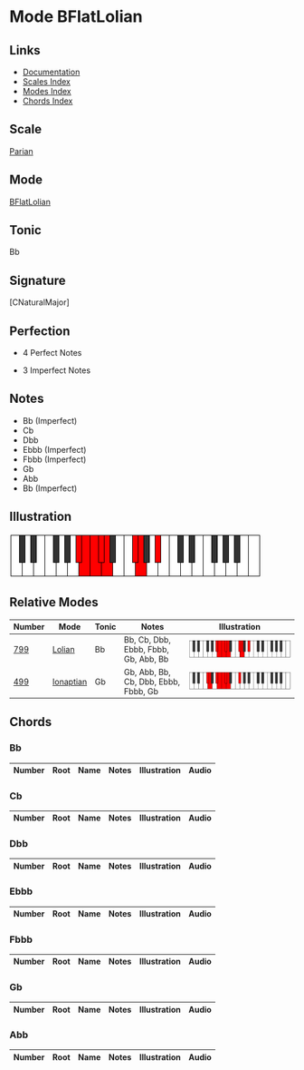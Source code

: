 # Mode BFlatLolian

## Links

- [Documentation](index.md)
- [Scales Index](Scales.md)
- [Modes Index](Modes.md)
- [Chords Index](Chords.md)

## Scale

[Parian](ScaleParian.md)

## Mode

[BFlatLolian](ModeBFlatLolian.md)

## Tonic

Bb

## Signature

[CNaturalMajor]

## Perfection

 - 4 Perfect Notes

 - 3 Imperfect Notes

## Notes

- Bb (Imperfect)
- Cb
- Dbb
- Ebbb (Imperfect)
- Fbbb (Imperfect)
- Gb
- Abb
- Bb (Imperfect)

## Illustration

![BFlatLolian](ModeBFlatLolian.png)

## Relative Modes

| Number | Mode | Tonic | Notes | Illustration |
|--------|------|-------|-------|--------------|
| [799](https://ianring.com/musictheory/scales/799) | [Lolian](ModeLolian.md) | Bb | Bb, Cb, Dbb, Ebbb, Fbbb, Gb, Abb, Bb | ![BFlatLolian](ModeBFlatLolian.png) |
| [499](https://ianring.com/musictheory/scales/499) | [Ionaptian](ModeIonaptian.md) | Gb | Gb, Abb, Bb, Cb, Dbb, Ebbb, Fbbb, Gb | ![GFlatIonaptian](ModeGFlatIonaptian.png) |

## Chords

### Bb

| Number | Root | Name | Notes | Illustration | Audio |
|--------|------|------|-------|--------------|-------|

### Cb

| Number | Root | Name | Notes | Illustration | Audio |
|--------|------|------|-------|--------------|-------|

### Dbb

| Number | Root | Name | Notes | Illustration | Audio |
|--------|------|------|-------|--------------|-------|

### Ebbb

| Number | Root | Name | Notes | Illustration | Audio |
|--------|------|------|-------|--------------|-------|

### Fbbb

| Number | Root | Name | Notes | Illustration | Audio |
|--------|------|------|-------|--------------|-------|

### Gb

| Number | Root | Name | Notes | Illustration | Audio |
|--------|------|------|-------|--------------|-------|

### Abb

| Number | Root | Name | Notes | Illustration | Audio |
|--------|------|------|-------|--------------|-------|

